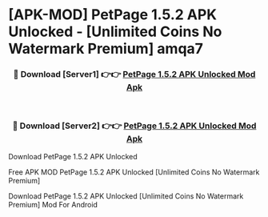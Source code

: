 # [APK-MOD] PetPage 1.5.2 APK Unlocked - [Unlimited Coins No Watermark Premium] amqa7



<div align="center">
<h3>🔴 Download [Server1] 👉👉 <a href="https://momento.my/?title=PetPage_1.5.2_APK_Unlocked">PetPage 1.5.2 APK Unlocked Mod Apk</a></h3><br>

<h3>🔴 Download [Server2] 👉👉 <a href="https://momento.my/?title=PetPage_1.5.2_APK_Unlocked">PetPage 1.5.2 APK Unlocked Mod Apk</a></h3>
</div>



Download PetPage 1.5.2 APK Unlocked 

Free APK MOD PetPage 1.5.2 APK Unlocked [Unlimited Coins No Watermark Premium]

Download PetPage 1.5.2 APK Unlocked [Unlimited Coins No Watermark Premium] Mod For Android

